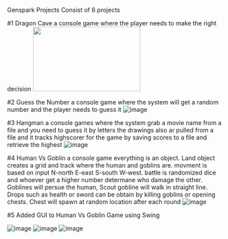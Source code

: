 Genspark Projects Consist of 6 projects 

#1 Dragon Cave a console game where the player needs to make the right decision 
<img src="https://user-images.githubusercontent.com/70487686/172669044-dc16b140-5f2f-4671-b159-cb13fac7ce68.png" width="250" height="150">

#2 Guess the Number a console game where the system will get a random number and the player needs to guess it 
![image](https://user-images.githubusercontent.com/70487686/172669445-0b1324c2-65d3-4d81-8f2e-59050ae8409b.png)

#3 Hangman a console games where the system grab a movie name from a file and you need to guess it by letters the drawings also ar pulled from a file and it tracks highscorer for the game by saving scores to a file and retrieve the highest 
![image](https://user-images.githubusercontent.com/70487686/172669833-46607637-8713-47d7-b478-6b3819aac85a.png)

#4 Human Vs Goblin a console game everything is an object. Land object creates a grid and track where the human and goblins are. movment is based on input N-north E-east S-south W-west. battle is randomized dice and whoever get a higher number determane who damage the other. Goblines will persue the human, Scout gobline will walk in straight line. Drops such as health or sword can be obtain by killing goblins or opening chests. Chest will spawn at random location after each round 
![image](https://user-images.githubusercontent.com/70487686/172670305-a11d3d80-9268-49a3-96c7-0a9227e4943c.png)

#5 Added GUI to Human Vs Goblin Game using Swing 

![image](https://user-images.githubusercontent.com/70487686/172667569-c13d9ccf-dc5e-49b4-9c46-c0389e96eb02.png) 
![image](https://user-images.githubusercontent.com/70487686/172667852-4a045e00-4b1a-4695-ad4b-210d257bd88f.png)
![image](https://user-images.githubusercontent.com/70487686/172668093-e0b57fa9-601e-4f81-b34c-5cb0d56bacd7.png)


